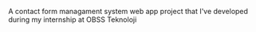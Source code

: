 A contact form managament system web app project that I've developed during my internship at OBSS Teknoloji
